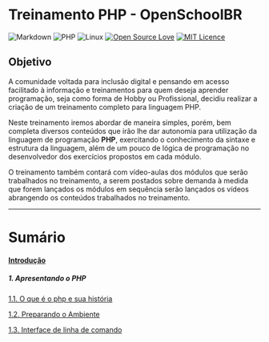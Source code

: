 # Treinamento PHP - OpenSchoolBR

![Markdown](https://img.shields.io/badge/markdown-%23000000.svg?style=for-the-badge&logo=markdown&logoColor=white) ![PHP](https://img.shields.io/badge/php-%23777BB4.svg?style=for-the-badge&logo=php&logoColor=white) ![Linux](https://img.shields.io/badge/Linux-FCC624?style=for-the-badge&logo=linux&logoColor=black) [![Open Source Love](https://badges.frapsoft.com/os/v2/open-source-175x29.png?v=103)](https://github.com/ellerbrock/open-source-badges/) [![MIT Licence](https://badges.frapsoft.com/os/mit/mit-125x28.png?v=103)](https://opensource.org/licenses/mit-license.php)



## Objetivo

A comunidade voltada para inclusão digital e pensando em acesso facilitado à informação e treinamentos para quem deseja aprender programação, seja como forma de Hobby ou Profissional, decidiu realizar a criação de um treinamento completo para linguagem PHP.

Neste treinamento iremos abordar de maneira simples, porém, bem completa diversos conteúdos que irão lhe dar autonomia para utilização da linguagem de programação **PHP**, exercitando o conhecimento da sintaxe e estrutura da linguagem, além de um pouco de lógica de programação no desenvolvedor dos exercícios propostos em cada módulo.

O treinamento também contará com vídeo-aulas dos módulos que serão trabalhados no treinamento, a serem postados sobre demanda à medida que forem lançados os módulos em sequência serão lançados os vídeos abrangendo os conteúdos trabalhados no treinamento.

<hr>

# Sumário

#### [Introdução](https://github.com/RuanSalles/Material-Didatico-PHP/blob/main/Introducao/Introducao.md)

##### 1. Apresentando o PHP
[1.1. O que é o php e sua história](https://github.com/RuanSalles/Material-Didatico-PHP/blob/main/Apresentando%20o%20PHP/O%20que%20e%20php.md)

[1.2. Preparando o Ambiente](https://github.com/RuanSalles/Material-Didatico-PHP/blob/main/Apresentando%20o%20PHP/preparando%20o%20ambiente.md)

[1.3. Interface de linha de comando](https://github.com/RuanSalles/Material-Didatico-PHP/blob/main/Apresentando%20o%20PHP/Interface%20linha%20de%20comandos.md)
